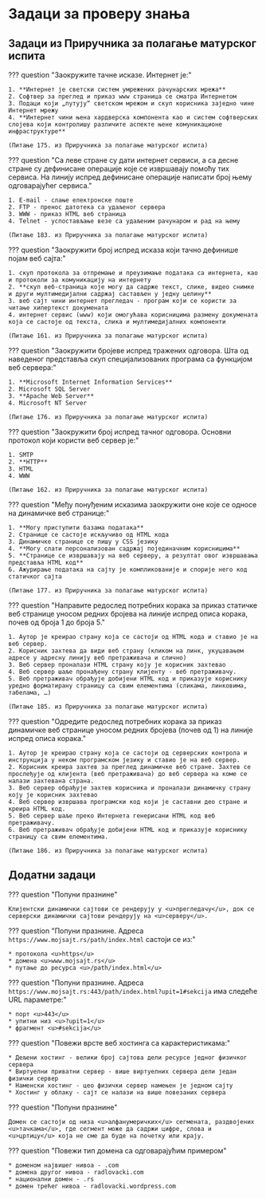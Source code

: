 # Задаци за проверу знања

## Задаци из Приручника за полагање матурског испита

??? question "Заокружите тачне исказе. Интернет је:"

    1. **Интернет је светски систем умрежених рачунарских мрежа**
    2. Софтвер за преглед и приказ www страница се сматра Интернетом
    3. Подаци који „путују“ светском мрежом и скуп корисника заједно чине
    Интернет мрежу
    4. **Интернет чини њена хардверска компонента као и систем софтверских
    слојева који контролишу различите аспекте њене комуникационе
    инфраструктуре**
    
    (Питање 175. из Приручника за полагање матурског испита)

??? question "Са леве стране су дати интернет сервиси, а са десне стране су дефинисане операције које се извршавају помоћу тих сервиса. На линију испред дефинисане операције написати број њему одговарајућег сервиса."

    1. E-mail - слање електронске поште
    2. FTP - пренос датотекa са удаљеног сервера
    3. WWW - приказ HTML веб страница
    4. Теlnet - успостављање везе са удаљеним рачунаром и рад на њему

    (Питање 183. из Приручника за полагање матурског испита)

??? question "Заокружити број испред исказа који тачно дефинише појам веб сајта:"

    1. скуп протокола за отпремање и преузимање података са интернета, као и протоколи за комуникацију на интернету
    2. **скуп веб-страница које могу да садрже текст, слике, видео снимке и други мултимедијални садржај састављен у једну целину**
    3. веб сајт чини интернет прегледач - програм који се користи за читање хипертекст докумената
    4. интернет сервис (www) који омогућава корисницима размену докумената која се састоје од текста, слика и мултимедијалних компоненти
    
    (Питање 161. из Приручника за полагање матурског испита)

??? question "Заокружити бројеве испред тражених одговора. Шта од наведеног представља скуп специјализованих програма са функцијом веб сервера:"

    1. **Microsoft Internet Information Services**
    2. Microsoft SQL Server
    3. **Apache Web Server**
    4. Microsoft NT Server
    
    (Питање 176. из Приручника за полагање матурског испита)

??? question "Заокружити број испред тачног одговора. Основни протокол који користи веб сервер је:"

    1. SMTP
    2. **HTTP**
    3. HTML
    4. WWW
    
    (Питање 162. из Приручника за полагање матурског испита)

??? question "Међу понуђеним исказима заокружити оне које се односе на динамичке веб странице:"

    1. **Могу приступити базама података**
    2. Странице се састоје искључиво од HTML кода
    3. Динамичке странице се пишу у CSS језику
    4. **Могу слати персонализован садржај појединачним корисницима**
    5. **Странице се извршавају на веб серверу, а резултат овог извршавања представља HTML код**
    6. Ажурирање података на сајту је компликованије и спорије него код статичког сајта

    (Питање 177. из Приручника за полагање матурског испита)

??? question "Направите редослед потребних корака за приказ статичке веб странице уносом редних бројева на линије испред описа корака, почев од броја 1 до броја 5."

    1. Аутор је креирао страну која се састоји од HTML кода и ставио је на веб сервер.
    2. Корисник захтева да види веб страну (кликом на линк, укуцавањем адресе у адресну линију веб претраживача и слично)
    3. Веб сервер проналази HTML страну коју је корисник захтевао
    4. Веб сервер шаље пронађену страну клијенту - веб претраживачу.
    5. Веб претраживач обрађује добијени HTML код и приказује кориснику уредно форматирану страницу са свим елементима (сликама, линковима, табелама, …)

    (Питање 185. из Приручника за полагање матурског испита)

??? question "Одредите редослед потребних корака за приказ динамичке веб странице уносом редних бројева (почев од 1) на линије испред описа корака."

    1. Аутор је креирао страну која се састоји од серверских контрола и инструкција у неком програмском језику и ставио је на веб сервер.
    2. Корисник креира захтев за преглед динамичке веб стране. Захтев се прослеђује од клијента (веб претраживача) до веб сервера на коме се налази захтевана страна.
    3. Веб сервер обрађује захтев корисника и проналази динамичку страну коју је корисник захтевао
    4. Веб сервер извршава програмски код који је саставни део стране и креира HTML код.
    5. Веб сервер шаље преко Интернета генерисани HTML код веб претраживачу.
    6. Веб претраживач обрађује добијени HTML код и приказује кориснику страницу са свим елементима.

    (Питање 186. из Приручника за полагање матурског испита)

## Додатни задаци

??? question "Попуни празнине"

    Клијентски динамички сајтови се рендерују у <u>прегледачу</u>, док се серверски динамички сајтови рендерују на <u>серверу</u>.

??? question "Попуни празнине. Адреса `https://www.mojsajt.rs/path/index.html` састоји се из:"

    * протокола <u>https</u>
    * домена <u>www.mojsajt.rs</u>
    * путање до ресурса <u>/path/index.html</u>

??? question "Попуни празнине. Адреса `https://www.mojsajt.rs:443/path/index.html?upit=1#sekcija` има следеће URL параметре:"

    * порт <u>443</u>
    * упитни низ <u>?upit=1</u>
    * фрагмент <u>#sekcija</u>

??? question "Повежи врсте веб хостинга са карактеристикама:"

    * Дељени хостинг - велики број сајтова дели ресурсе једног физичког сервера
    * Виртуелни приватни сервер - више виртуелних сервера дели један физички сервер
    * Наменски хостинг - цео физички сервер намењен је једном сајту
    * Хостинг у облаку - сајт се налази на више повезаних сервера

??? question "Попуни празнине"

    Домен се састоји од низа <u>алфанумеричких</u> сегмената, раздвојених <u>тачкама</u>, где сегмент може да садржи цифре, слова и <u>цртицу</u> која не сме да буде на почетку или крају.

??? question "Повежи тип домена са одговарајућим примером"

    * доменом највишег нивоа - .com
    * домена другог нивоа - radlovacki.com
    * национални домен - .rs
    * домен трећег нивоа - radlovacki.wordpress.com
